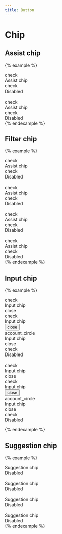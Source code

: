```yaml
---
title: Button
---
```


# Chip

## Assist chip

{% example %}
<div class="chip chip--assist">
  <div class="chip__icon">
    <span class="material-icons">check</span>
  </div>
  <div class="chip__label">
    Assist chip
  </div>
</div>
<div class="chip chip--assist chip--disabled">
  <div class="chip__icon">
    <span class="material-icons">check</span>
  </div>
  <div class="chip__label">
    Disabled
  </div>
</div>

<br>

<div class="chip chip--assist chip--elevated">
  <div class="chip__icon">
    <span class="material-icons">check</span>
  </div>
  <div class="chip__label">
    Assist chip
  </div>
</div>
<div class="chip chip--assist chip--elevated chip--disabled">
  <div class="chip__icon">
    <span class="material-icons">check</span>
  </div>
  <div class="chip__label">
    Disabled
  </div>
</div>
{% endexample %}

## Filter chip

{% example %}
<div class="chip chip--filter">
  <div class="chip__icon">
    <span class="material-icons">check</span>
  </div>
  <div class="chip__label">
    Assist chip
  </div>
</div>
<div class="chip chip--filter chip--disabled">
  <div class="chip__icon">
    <span class="material-icons">check</span>
  </div>
  <div class="chip__label">
    Disabled
  </div>
</div>

<br>

<div class="chip chip--filter chip--elevated">
  <div class="chip__icon">
    <span class="material-icons">check</span>
  </div>
  <div class="chip__label">
    Assist chip
  </div>
</div>
<div class="chip chip--filter chip--elevated chip--disabled">
  <div class="chip__icon">
    <span class="material-icons">check</span>
  </div>
  <div class="chip__label">
    Disabled
  </div>
</div>

<br>

<div class="chip chip--filter chip--selected">
  <div class="chip__icon">
    <span class="material-icons">check</span>
  </div>
  <div class="chip__label">
    Assist chip
  </div>
</div>
<div class="chip chip--filter chip--selected chip--disabled">
  <div class="chip__icon">
    <span class="material-icons">check</span>
  </div>
  <div class="chip__label">
    Disabled
  </div>
</div>

<br>

<div class="chip chip--filter chip--elevated chip--selected">
  <div class="chip__icon">
    <span class="material-icons">check</span>
  </div>
  <div class="chip__label">
    Assist chip
  </div>
</div>
<div class="chip chip--filter chip--elevated chip--selected chip--disabled">
  <div class="chip__icon">
    <span class="material-icons">check</span>
  </div>
  <div class="chip__label">
    Disabled
  </div>
</div>
{% endexample %}

## Input chip

{% example %}
<div class="chip chip--input">
  <div class="chip__icon">
    <span class="material-icons">check</span>
  </div>
  <div class="chip__label">
    Input chip
  </div>
  <div class="chip__icon">
    <span class="material-icons">close</span>
  </div>
</div>
<div class="chip chip--input">
  <div class="chip__icon">
    <span class="material-icons">check</span>
  </div>
  <div class="chip__label">
    Input chip
  </div>
  <div class="chip__action">
    <button type="button" class="button button--icon">
      <span class="material-icons">close</span>
    </button>
  </div>
</div>
<div class="chip chip--input">
  <div class="chip__avatar">
    <span class="material-icons">account_circle</span>
  </div>
  <div class="chip__label">
    Input chip
  </div>
  <div class="chip__icon">
    <span class="material-icons">close</span>
  </div>
</div>
<div class="chip chip--input chip--disabled">
  <div class="chip__icon">
    <span class="material-icons">check</span>
  </div>
  <div class="chip__label">
    Disabled
  </div>
</div>

<br>

<div class="chip chip--input chip--selected">
  <div class="chip__icon">
    <span class="material-icons">check</span>
  </div>
  <div class="chip__label">
    Input chip
  </div>
  <div class="chip__icon">
    <span class="material-icons">close</span>
  </div>
</div>
<div class="chip chip--input chip--selected">
  <div class="chip__icon">
    <span class="material-icons">check</span>
  </div>
  <div class="chip__label">
    Input chip
  </div>
  <div class="chip__action">
    <button type="button" class="button button--icon">
      <span class="material-icons">close</span>
    </button>
  </div>
</div>
<div class="chip chip--input chip--selected">
  <div class="chip__avatar">
    <span class="material-icons">account_circle</span>
  </div>
  <div class="chip__label">
    Input chip
  </div>
  <div class="chip__icon">
    <span class="material-icons">close</span>
  </div>
</div>
<div class="chip chip--input chip--selected chip--disabled">
  <div class="chip__icon">
    <span class="material-icons">check</span>
  </div>
  <div class="chip__label">
    Disabled
  </div>
</div>

{% endexample %}

## Suggestion chip

{% example %}
<div class="chip chip--suggestion">
  Suggestion chip
</div>
<div class="chip chip--suggestion chip--disabled">
  Disabled
</div>

<br>

<div class="chip chip--suggestion chip--elevated">
  Suggestion chip
</div>
<div class="chip chip--suggestion chip--elevated chip--disabled">
  Disabled
</div>

<br>

<div class="chip chip--suggestion chip--selected">
  Suggestion chip
</div>
<div class="chip chip--suggestion chip--selected chip--disabled">
  Disabled
</div>

<br>

<div class="chip chip--suggestion chip--elevated chip--selected">
  Suggestion chip
</div>
<div class="chip chip--suggestion chip--elevated chip--selected chip--disabled">
  Disabled
</div>
{% endexample %}
